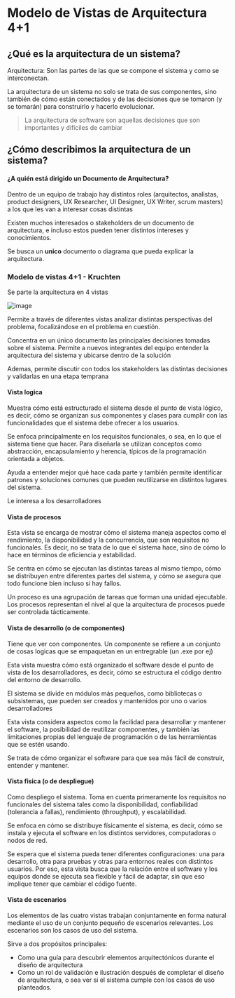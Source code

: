 # Modelo de Vistas de Arquitectura 4+1 

## ¿Qué es la arquitectura de un sistema?

Arquitectura: Son las partes de las que se compone el sistema y como se interconectan.

La arquitectura de un sistema no solo se trata de sus componentes, sino también de cómo están conectados y de las decisiones que se tomaron (y se tomarán) para construirlo y hacerlo evolucionar.

>La arquitectura de software son aquellas decisiones que son importantes y difíciles de cambiar

## ¿Cómo describimos la arquitectura de un sistema?
#### ¿A quién está dirigido un Documento de Arquitectura?
Dentro de un equipo de trabajo hay distintos roles (arquitectos, analistas, product designers, UX Researcher, UI Designer, UX Writer, scrum masters) a los que les van a interesar cosas distintas

Existen muchos interesados o stakeholders de un documento de arquitectura, e incluso estos pueden tener distintos intereses y conocimientos.

Se busca un **unico** documento o diagrama que pueda explicar la arquitectura.

### Modelo de vistas 4+1 - Kruchten
Se parte la arquitectura en 4 vistas

![image](https://github.com/user-attachments/assets/a254ea3f-7fdb-40c3-9297-63db96fe7daa)

Permite a través de diferentes vistas analizar distintas perspectivas del problema, focalizándose en el problema en cuestión. 

Concentra en un único documento las principales decisiones tomadas sobre el sistema. Permite a nuevos integrantes del equipo entender la arquitectura del sistema y ubicarse dentro de la solución

Ademas, permite discutir con todos los stakeholders las distintas decisiones y validarlas en una etapa temprana

#### Vista logica 
Muestra cómo está estructurado el sistema desde el punto de vista lógico, es decir, cómo se organizan sus componentes y clases para cumplir con las funcionalidades que el sistema debe ofrecer a los usuarios.

Se enfoca principalmente en los requisitos funcionales, o sea, en lo que el sistema tiene que hacer. Para diseñarla se utilizan conceptos como abstracción, encapsulamiento y herencia, típicos de la programación orientada a objetos.

Ayuda a entender mejor qué hace cada parte y también permite identificar patrones y soluciones comunes que pueden reutilizarse en distintos lugares del sistema.

Le interesa a los desarrolladores

#### Vista de procesos
Esta vista se encarga de mostrar cómo el sistema maneja aspectos como el rendimiento, la disponibilidad y la concurrencia, que son requisitos no funcionales. Es decir, no se trata de lo que el sistema hace, sino de cómo lo hace en términos de eficiencia y estabilidad.

Se centra en cómo se ejecutan las distintas tareas al mismo tiempo, cómo se distribuyen entre diferentes partes del sistema, y cómo se asegura que todo funcione bien incluso si hay fallos.

Un proceso es una agrupación de tareas que forman una unidad ejecutable. Los procesos representan el nivel al que la arquitectura de procesos puede ser controlada tácticamente.

#### Vista de desarrollo (o de componentes)
Tiene que ver con componentes. Un componente se refiere a un conjunto de cosas logicas que se empaquetan en un entregrable (un .exe por ej) 

Esta vista muestra cómo está organizado el software desde el punto de vista de los desarrolladores, es decir, cómo se estructura el código dentro del entorno de desarrollo.

El sistema se divide en módulos más pequeños, como bibliotecas o subsistemas, que pueden ser creados y mantenidos por uno o varios desarrolladores

Esta vista considera aspectos como la facilidad para desarrollar y mantener el software, la posibilidad de reutilizar componentes, y también las limitaciones propias del lenguaje de programación o de las herramientas que se estén usando.

Se trata de cómo organizar el software para que sea más fácil de construir, entender y mantener.

#### Vista fisica (o de despliegue)
Como despliego el sistema. Toma en cuenta primeramente los requisitos no funcionales del sistema tales como la disponibilidad, confiabilidad (tolerancia a fallas), rendimiento (throughput), y escalabilidad. 

Se enfoca en cómo se distribuye físicamente el sistema, es decir, cómo se instala y ejecuta el software en los distintos servidores, computadoras o nodos de red.

Se espera que el sistema pueda tener diferentes configuraciones: una para desarrollo, otra para pruebas y otras para entornos reales con distintos usuarios. Por eso, esta vista busca que la relación entre el software y los equipos donde se ejecuta sea flexible y fácil de adaptar, sin que eso implique tener que cambiar el código fuente.

#### Vista de escenarios 
Los elementos de las cuatro vistas trabajan conjuntamente en forma natural mediante el uso de un conjunto pequeño de escenarios relevantes. Los escenarios son los casos de uso del sistema. 

Sirve a dos propósitos principales:
- Como una guía para descubrir elementos arquitectónicos durante el diseño de arquitectura
- Como un rol de validación e ilustración después de completar el diseño de arquitectura, o sea ver si el sistema cumple con los casos de uso planteados.

